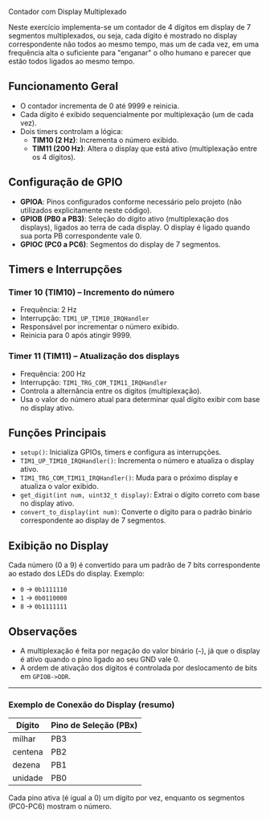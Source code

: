 Contador com Display Multiplexado

Neste exercício implementa-se um contador de 4 dígitos em display de 7 segmentos multiplexados, ou seja, cada dígito é mostrado no display correspondente não todos ao mesmo tempo, mas um de cada vez, em uma frequência alta o suficiente para "enganar" o olho humano e parecer que estão todos ligados ao mesmo tempo.

## Funcionamento Geral

- O contador incrementa de 0 até 9999 e reinicia.
- Cada dígito é exibido sequencialmente por multiplexação (um de cada vez).
- Dois timers controlam a lógica:
  - **TIM10 (2 Hz)**: Incrementa o número exibido.
  - **TIM11 (200 Hz)**: Altera o display que está ativo (multiplexação entre os 4 dígitos).

## Configuração de GPIO

- **GPIOA**: Pinos configurados conforme necessário pelo projeto (não utilizados explicitamente neste código).
- **GPIOB (PB0 a PB3)**: Seleção do dígito ativo (multiplexação dos displays), ligados ao terra de cada display. O display é ligado quando sua porta PB correspondente vale 0.
- **GPIOC (PC0 a PC6)**: Segmentos do display de 7 segmentos.

## Timers e Interrupções

### Timer 10 (TIM10) – Incremento do número

- Frequência: 2 Hz
- Interrupção: `TIM1_UP_TIM10_IRQHandler`
- Responsável por incrementar o número exibido.
- Reinicia para 0 após atingir 9999.

### Timer 11 (TIM11) – Atualização dos displays

- Frequência: 200 Hz
- Interrupção: `TIM1_TRG_COM_TIM11_IRQHandler`
- Controla a alternância entre os dígitos (multiplexação).
- Usa o valor do número atual para determinar qual dígito exibir com base no display ativo.

## Funções Principais

- `setup()`: Inicializa GPIOs, timers e configura as interrupções.
- `TIM1_UP_TIM10_IRQHandler()`: Incrementa o número e atualiza o display ativo.
- `TIM1_TRG_COM_TIM11_IRQHandler()`: Muda para o próximo display e atualiza o valor exibido.
- `get_digit(int num, uint32_t display)`: Extrai o dígito correto com base no display ativo.
- `convert_to_display(int num)`: Converte o dígito para o padrão binário correspondente ao display de 7 segmentos.

## Exibição no Display

Cada número (0 a 9) é convertido para um padrão de 7 bits correspondente ao estado dos LEDs do display. Exemplo:

- `0` → `0b1111110`
- `1` → `0b0110000`
- `8` → `0b1111111`

## Observações

- A multiplexação é feita por negação do valor binário (`~`), já que o display é ativo quando o pino ligado ao seu GND vale 0.
- A ordem de ativação dos dígitos é controlada por deslocamento de bits em `GPIOB->ODR`.

---

### Exemplo de Conexão do Display (resumo)

| Dígito | Pino de Seleção (PBx) |
|--------|------------------------|
| milhar | PB3                   |
| centena| PB2                   |
| dezena | PB1                   |
| unidade| PB0                   |

Cada pino ativa (é igual a 0) um dígito por vez, enquanto os segmentos (PC0-PC6) mostram o número.
